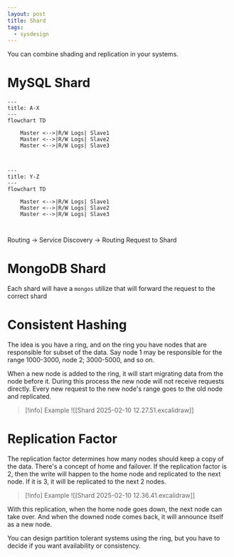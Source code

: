 ```yaml
---
layout: post
title: Shard
tags:
  - sysdesign
---
```

You can combine shading and replication in your systems.

# MySQL Shard
```mermaid
---
title: A-X
---
flowchart TD 

	Master <-->|R/W Logs| Slave1
	Master <-->|R/W Logs| Slave2
	Master <-->|R/W Logs| Slave3
	
	
```

```mermaid
---
title: Y-Z
---
flowchart TD 

	Master <-->|R/W Logs| Slave1
	Master <-->|R/W Logs| Slave2
	Master <-->|R/W Logs| Slave3
	
	
```

Routing
-> Service Discovery
-> Routing Request to Shard

# MongoDB Shard

Each shard will have a `mongos` utilize that will forward the request to the correct shard

# Consistent Hashing

The idea is you have a ring, and on the ring you have nodes that are responsible for subset of the data. Say node 1 may be responsible for the range 1000-3000, node 2; 3000-5000, and so on.

When a new node is added to the ring, it will start migrating data from the node before it. During this process the new node will not receive requests directly.  Every new request to the new node's range goes to the old node and replicated. 

>[!info] Example
>![[Shard 2025-02-10 12.27.51.excalidraw]]

# Replication Factor

The replication factor determines how many nodes should keep a copy of the data. There's a concept of home and failover. If the replication factor is 2, then the write will happen to the home node and replicated to the next node. If it is 3, it will be replicated to the next 2 nodes.

>[!info] Example
>![[Shard 2025-02-10 12.36.41.excalidraw]]

With this replication, when the home node goes down, the next node can take over. And when the downed node comes back, it will announce itself as a new node.

You can design partition tolerant systems using the ring, but you have to decide if you want availability or consistency.